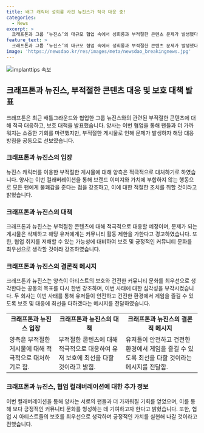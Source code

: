 ```yaml
---
title: 배그 캐릭터 성희롱 사건 뉴진스가 적극 대응 중!
categories:
  - News
excerpt: >
  크래프톤과 그룹 ‘뉴진스’의 대규모 협업 속에서 성희롱과 부적절한 콘텐츠 문제가 발생했다. 양사는 이에 대해 공동 입장문을 발표하며 적극 대응을 약속했고, 뉴진스 캐릭터 관련 부적절한 행동에 대한 조치를 예고했다. 또한, 부적절한 게시물은 삭제되고 해당 유저는 제한을 받을 수 있다는 경고도 내렸다. 양사는 이번 협업으로 인한 문제를 예상하지 못한 부분에 대한 부족함을 인정하고 아티스트 보호와 건전한 커뮤니티 문화를 최우선으로 삼겠다고 언급했다.
feature_text: >
  크래프톤과 그룹 ‘뉴진스’의 대규모 협업 속에서 성희롱과 부적절한 콘텐츠 문제가 발생했다. 양사는 이에 대해 공동 입장문을 발표하며 적극 대응을 약속했고, 뉴진스 캐릭터 관련 부적절한 행동에 대한 조치를 예고했다. 또한, 부적절한 게시물은 삭제되고 해당 유저는 제한을 받을 수 있다는 경고도 내렸다. 양사는 이번 협업으로 인한 문제를 예상하지 못한 부분에 대한 부족함을 인정하고 아티스트 보호와 건전한 커뮤니티 문화를 최우선으로 삼겠다고 언급했다.
image: 'https://newsdao.kr/res/images/meta/newsdao_breakingnews.jpg'
---
```


<p><img src="https://newsdao.kr/res/images/meta/newsdao_breakingnews.jpg" alt="implanttips 속보" /></p>

<h2 data-ke-size="size26">크래프톤과 뉴진스, 부적절한 콘텐츠 대응 및 보호 대책 발표</h2>

<p data-ke-size="size16">크래프톤은 최근 배틀그라운드와 협업한 그룹 뉴진스와의 관련된 부적절한 콘텐츠에 대해 적극 대응하고, 보호 대책을 발표했습니다. 양사는 이번 협업을 통해 팬들과 더 가까워지는 소중한 기회를 마련했지만, 부적절한 게시물로 인해 문제가 발생하자 해당 대응 방침을 공동으로 선보였습니다.</p>

<h3 data-ke-size="size24">크래프톤과 뉴진스의 입장</h3>

<p data-ke-size="size16">뉴진스 캐릭터를 이용한 부적절한 게시물에 대해 양측은 적극적으로 대처하기로 하였습니다. 양사는 이번 컬래버레이션을 통해 브랜드 이미지와 가치에 부합하지 않는 행동으로 모든 팬에게 불쾌감을 준다는 점을 강조하고, 이에 대한 적절한 조치를 취할 것이라고 밝혔습니다.</p>

<h3 data-ke-size="size24">크래프톤과 뉴진스의 대책</h3>

<p data-ke-size="size16">크래프톤과 뉴진스는 부적절한 콘텐츠에 대해 적극적으로 대응할 예정이며, 문제가 되는 게시물은 삭제하고 해당 유저에게는 커뮤니티 활동 제한을 가한다고 경고하였습니다. 또한, 협업 취지를 저해할 수 있는 가능성에 대비하여 보호 및 긍정적인 커뮤니티 문화를 최우선으로 생각할 것이라 강조하였습니다.</p>

<h3 data-ke-size="size24">크래프톤과 뉴진스의 결론적 메시지</h3>

<p data-ke-size="size16">크래프톤과 뉴진스는 양측이 아티스트의 보호와 건전한 커뮤니티 문화를 최우선으로 생각한다는 공동의 목표를 다시 한번 강조하며, 이번 사태에 대한 심각성을 부각시켰습니다. 두 회사는 이번 사태를 통해 유저들이 안전하고 건전한 환경에서 게임을 즐길 수 있도록 보호 및 대응에 최선을 다하겠다는 메시지를 전달하였습니다.</p>

<table>
  <tr>
    <td style="text-align: center; height: 17px;"><b>크래프톤과 뉴진스 입장</b></td>
    <td style="text-align: center; height: 17px;"><b>크래프톤과 뉴진스의 대책</b></td>
    <td style="text-align: center; height: 17px;"><b>크래프톤과 뉴진스의 결론적 메시지</b></td>
  </tr>
  <tr>
    <td>양측은 부적절한 게시물에 대해 적극적으로 대처하기로 함.</td>
    <td>부적절한 콘텐츠에 대해 적극적으로 대응하여 유저 보호에 최선을 다할 것이라고 밝힘.</td>
    <td>유저들이 안전하고 건전한 환경에서 게임을 즐길 수 있도록 최선을 다할 것이라는 메시지를 전달함.</td>
  </tr>
</table>

<h3 data-ke-size="size24">크래프톤과 뉴진스, 협업 컬래버레이션에 대한 추가 정보</h3>

<p data-ke-size="size16">이번 컬래버레이션을 통해 양사는 서로의 팬들과 더 가까워질 기회를 얻었으며, 이를 통해 보다 긍정적인 커뮤니티 문화를 형성하는 데 기여하고자 한다고 밝혔습니다. 또한, 협업 시 아티스트들의 보호를 최우선으로 생각하며 긍정적인 가치를 실현해 나갈 것이라고 전했습니다.</p>

